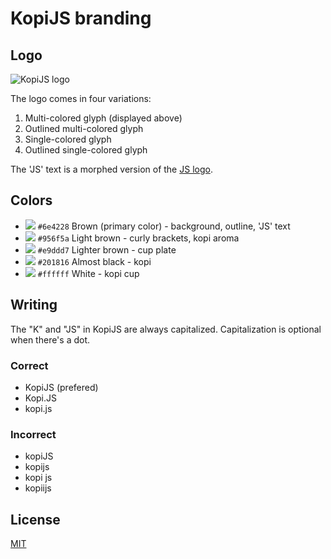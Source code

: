 KopiJS branding
===

Logo
---

![KopiJS logo](http://i.imgur.com/sTxk3TX.png)

The logo comes in four variations:

1. Multi-colored glyph (displayed above)
2. Outlined multi-colored glyph
3. Single-colored glyph
4. Outlined single-colored glyph

The 'JS' text is a morphed version of the [JS logo](https://github.com/voodootikigod/logo.js).

Colors
---

- ![](http://i.imgur.com/6Ka8UWA.png) `#6e4228` Brown (primary color) - background, outline, 'JS' text
- ![](http://i.imgur.com/qF6j1cH.png) `#956f5a` Light brown - curly brackets, kopi aroma
- ![](http://i.imgur.com/zxRt5jR.png) `#e9ddd7` Lighter brown - cup plate
- ![](http://i.imgur.com/V0P0741.png) `#201816` Almost black - kopi
- ![](http://i.imgur.com/z5EJE7x.png) `#ffffff` White - kopi cup

Writing
---

The "K" and "JS" in KopiJS are always capitalized. Capitalization is optional when there's a dot.

### Correct

- KopiJS (prefered)
- Kopi.JS
- kopi.js

### Incorrect

- kopiJS
- kopijs
- kopi js
- kopiijs

License
---

[MIT](http://cheeaun.mit-license.org/)
